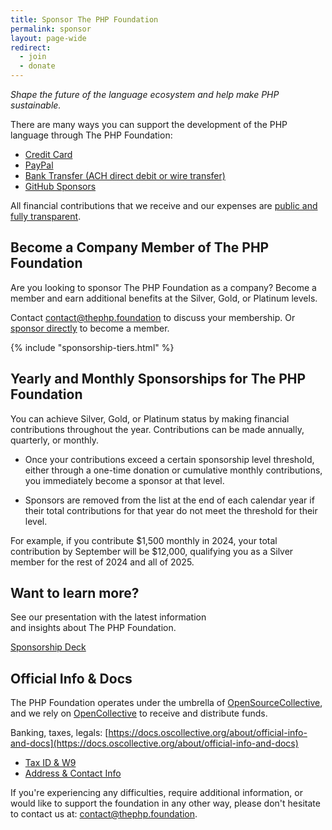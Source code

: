 ```yaml
---
title: Sponsor The PHP Foundation
permalink: sponsor
layout: page-wide
redirect:
  - join
  - donate  
---
```


_Shape the future of the language ecosystem and help make PHP sustainable._

There are many ways you can support the development of the PHP language through&nbsp;The&nbsp;PHP&nbsp;Foundation:

* [Credit Card](https://opencollective.com/phpfoundation/contribute)
* [PayPal](https://opencollective.com/phpfoundation/contribute)
* [Bank Transfer (ACH direct debit or wire transfer)](https://opencollective.com/phpfoundation/contribute)
* [GitHub Sponsors](https://github.com/sponsors/ThePHPF)

All financial contributions that we receive and our expenses are [public and fully transparent](https://opencollective.com/phpfoundation#category-BUDGET).

## Become a Company Member of The PHP Foundation

Are you looking to sponsor The PHP Foundation as a company? Become a member and earn additional benefits at the Silver, Gold, or Platinum levels.

Contact [contact@thephp.foundation](mailto:contact@thephp.foundation) to discuss your membership.
Or [sponsor directly](https://opencollective.com/phpfoundation) to become a member.

{% include "sponsorship-tiers.html" %}

## Yearly and Monthly Sponsorships for The PHP Foundation

You can achieve Silver, Gold, or Platinum status by making financial contributions throughout the year. Contributions can be made annually, quarterly, or monthly.

- Once your contributions exceed a certain sponsorship level threshold, either through a one-time donation or cumulative monthly contributions, you immediately become a sponsor at that level.

- Sponsors are removed from the list at the end of each calendar year if their total contributions for that year do not meet the threshold for their level.

For example, if you contribute $1,500 monthly in 2024, your total contribution by September will be $12,000, qualifying you as a Silver member for the rest of 2024 and all of 2025.

<div class="flex mt-12 mb-12 border-b border-t pt-4">
  <div class="flex-initial w-1/2 pr-2">
<h2 id="membership-deck">Want to learn more?</h2>

See our presentation with the latest information <br>
and insights about The PHP Foundation.

<div class="mt-6">
<a href="https://docs.google.com/presentation/d/1MT7wqcu31DZ7IHheCxWg_Bm01usP0Sh1hBwlqHuqiUE/export/pdf" class="button-link">Sponsorship Deck</a>
</div>
</div>
  <div class="flex-initial w-1/2 ...">
    <img src="/assets/images/slides_img_join.png" alt="">
  </div>
</div>

## Official Info & Docs

The PHP Foundation operates under the umbrella of [OpenSourceCollective](https://www.oscollective.org/), and we rely on [OpenCollective](https://opencollective.com/phpfoundation) to receive and distribute funds.

Banking, taxes, legals:
[https://docs.oscollective.org/about/official-info-and-docs](https://docs.oscollective.org/about/official-info-and-docs)

* [Tax ID & W9](https://docs.oscollective.org/about/official-info-and-docs#tax-id-and-w9)
* [Address & Contact Info](https://docs.oscollective.org/about/official-info-and-docs#address-and-contact-info)

If you're experiencing any difficulties, require additional information, or would like to support the foundation in any other way, please don't hesitate to contact us at: [contact@thephp.foundation](mailto:contact@thephp.foundation).

